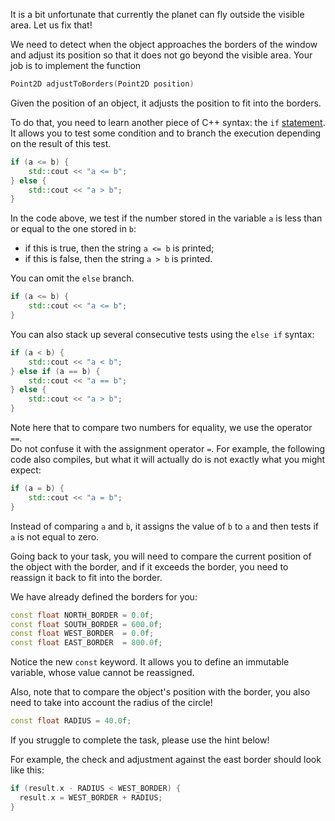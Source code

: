 It is a bit unfortunate that currently the planet can fly outside the visible area. 
Let us fix that!

We need to detect when the object approaches the borders of the window 
and adjust its position so that it does not go beyond the visible area.
Your job is to implement the function 

```c++
Point2D adjustToBorders(Point2D position)
```

Given the position of an object, it adjusts the position to fit into the borders. 

To do that, you need to learn another piece of C++ syntax: 
the `if` [statement](https://en.cppreference.com/w/cpp/language/if).
It allows you to test some condition and 
to branch the execution depending on the result of this test.

```c++
if (a <= b) {
    std::cout << "a <= b";
} else {
    std::cout << "a > b";
}
```

In the code above, we test if the number stored in the variable `a` 
is less than or equal to the one stored in `b`:
* if this is true, then the string `a <= b` is printed;
* if this is false, then the string `a > b` is printed.

You can omit the `else` branch. 

```c++
if (a <= b) {
    std::cout << "a <= b";
}
```

You can also stack up several consecutive tests using the `else if` syntax:

```c++
if (a < b) {
    std::cout << "a < b";
} else if (a == b) {
    std::cout << "a == b";
} else {
    std::cout << "a > b";
}
```

Note here that to compare two numbers for equality, 
we use the operator `==`.  
Do not confuse it with the assignment operator `=`.
For example, the following code also compiles, 
but what it will actually do is not exactly what you might expect:

```c++
if (a = b) {
    std::cout << "a = b";
} 
```

Instead of comparing `a` and `b`, it assigns the 
value of `b` to `a` and then tests if `a` is not equal to zero.

Going back to your task, you will need to compare the current position 
of the object with the border, and if it exceeds the border, 
you need to reassign it back to fit into the border. 

We have already defined the borders for you:

```c++
const float NORTH_BORDER = 0.0f;
const float SOUTH_BORDER = 600.0f;
const float WEST_BORDER  = 0.0f;
const float EAST_BORDER  = 800.0f;
```

Notice the new `const` keyword. 
It allows you to define an immutable variable, whose value cannot be reassigned.

Also, note that to compare the object's position with the border,
you also need to take into account the radius of the circle!

```c++
const float RADIUS = 40.0f;
``` 

If you struggle to complete the task, please use the hint below!

<div class="hint">

For example, the check and adjustment against the east border should look like this:

```c++
if (result.x - RADIUS < WEST_BORDER) {
  result.x = WEST_BORDER + RADIUS;
}
```    

</div>




